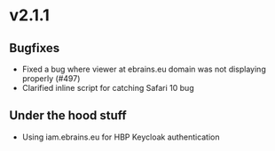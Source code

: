 # v2.1.1

## Bugfixes

- Fixed a bug where viewer at ebrains.eu domain was not displaying properly (#497)
- Clarified inline script for catching Safari 10 bug

## Under the hood stuff

- Using iam.ebrains.eu for HBP Keycloak authentication